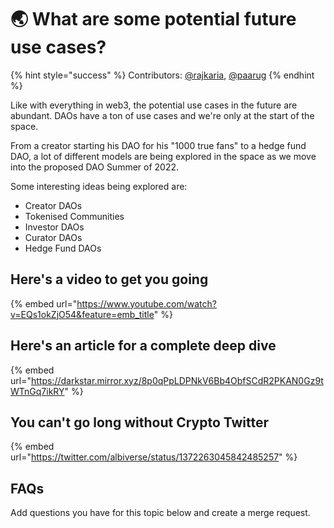 # 🌏 What are some potential future use cases?

{% hint style="success" %}
Contributors: [@rajkaria](https://github.com/rajkaria), [@paarug](https://github.com/paarug)
{% endhint %}

Like with everything in web3, the potential use cases in the future are abundant. DAOs have a ton of use cases and we're only at the start of the space.

From a creator starting his DAO for his "1000 true fans" to a hedge fund DAO, a lot of different models are being explored in the space as we move into the proposed DAO Summer of 2022.

Some interesting ideas being explored are:

- Creator DAOs
- Tokenised Communities
- Investor DAOs
- Curator DAOs
- Hedge Fund DAOs

## Here's a video to get you going

{% embed url="https://www.youtube.com/watch?v=EQs1okZjO54&feature=emb_title" %}

## Here's an article for a complete deep dive

{% embed url="https://darkstar.mirror.xyz/8p0qPpLDPNkV6Bb4ObfSCdR2PKAN0Gz9tWTnGq7ikRY" %}

## You can't go long without Crypto Twitter

{% embed url="https://twitter.com/albiverse/status/1372263045842485257" %}

## FAQs

Add questions you have for this topic below and create a merge request.
